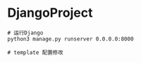 # DjangoProject

```shell script
# 运行Django
python3 manage.py runserver 0.0.0.0:8000

# template 配置修改
```